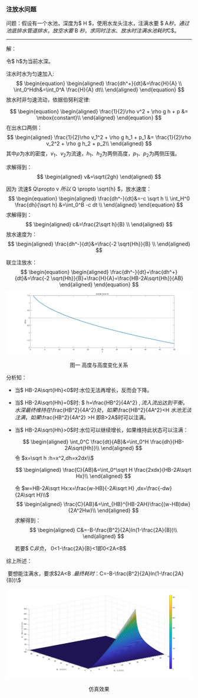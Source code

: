 ### 注放水问题

问题：假设有一个水池，深度为$ H $，使用水龙头注水，注满水要 $ A$秒，通过池底排水管道排水，放空水要$ B $秒，求同时注水、放水时注满水池耗时$C$。

---

解：

令$ h$为当前水深。

注水时水为匀速加入:
$$
\begin{equation}
\begin{aligned}
\frac{dh^+}{dt}&=\frac{H}{A}   \\
\int_0^Hdh&=\int_0^A \frac{H}{A} dt\\
\end{aligned}
\end{equation}
$$
放水时非匀速流动，依据伯努利定律:

$$
\begin{equation}
\begin{aligned}
\frac{1}{2}\rho v^2 + \rho g h + p &= \mbox{constant}\\
\end{aligned}
\end{equation}
$$
在出水口两侧：
$$
\begin{aligned}
\frac{1}{2}\rho v_1^2 + \rho g h_1 + p_1 &= \frac{1}{2}\rho v_2^2 + \rho g h_2 + p_2\\
\end{aligned}
$$
其中$\rho$为水的密度，$v_1、v_2$为流速，$h_1、 h_2$为两侧高度，$p_1、p_2$为两侧压强。

求解得到：
$$
\begin{aligned}
v&=\sqrt{2gh}
\end{aligned}
$$


因为 流速$ Q\propto v $所以$  Q \propto \sqrt{h} $，放水速度：
$$
\begin{equation}
\begin{aligned}
\frac{dh^-}{dt}&=-c \sqrt h \\
\int_H^0 \frac{dh}{\sqrt h} &=\int_0^B -c dt \\
\end{aligned}
\end{equation}
$$
求解得到：
$$
\begin{aligned}
c&=\frac{2\sqrt h}{B} \\
\end{aligned}
$$
放水速度为：
$$
\begin{aligned}
\frac{dh^-}{dt}&=\frac{-2 \sqrt{Hh}}{B}  \\
\end{aligned}
$$


联立注放水：
$$
\begin{equation}
\begin{aligned}
\frac{dh^-}{dt}+\frac{dh^+}{dt}&=\frac{-2 \sqrt{Hh}}{B}+\frac{H}{A}=\frac{HB-2A\sqrt{Hh}}{AB} 
\end{aligned}
\end{equation}
$$
![2020_01_13_0](./2020_01_13_0.jpg)

<center>图一 高度与高度变化关系</center>

分析知：

* 当$ HB-2A\sqrt{Hh}<0$时:水位无法再增长，反而会下降。

* 当$ HB-2A\sqrt{Hh}=0$时: $ h=\frac{HB^2}{4A^2} $,流入流出达到平衡，水深最终维持在$\frac{HB^2}{4A^2}$处，如果$\frac{HB^2}{4A^2}<H $水池无法注满，如果$\frac{HB^2}{4A^2} >H 即B>2A$时可以注满。

* 当$ HB-2A\sqrt{Hh}>0$时:水位可以继续增长，如果维持此状态可以注满：

  
    $$
    \begin{aligned}
    \int_0^C \frac{dt}{AB}&=\int_0^H \frac{dh}{HB-2A\sqrt{Hh}}\\
    \end{aligned}
    $$
    令 $x=\sqrt h :h=x^2,dh=x2dx\\$

    $$
    \begin{aligned}
    \frac{C}{AB}&=\int_0^\sqrt H \frac{2xdx}{HB-2A\sqrt Hx}\\
    \end{aligned}
    $$

    令 $w=HB-2A\sqrt Hx:x=\frac{w-HB}{-2A\sqrt H} ,dx=\frac{-dw}{2A\sqrt H}\\$
    $$
    \begin{aligned}
    \frac{C}{AB}&=\int_{HB}^{HB-2AH}\frac{(w-HB)dw}{2A^2Hw}\\
    \end{aligned}
    $$
    求解得到：
    $$
    \begin{aligned}
    C&=-B-\frac{B^2}{2A}ln(1-\frac{2A}{B})\\
    \end{aligned}
    $$
    
    若要$ C$非负，$ 0<1-\frac{2A}{B}<1即0<2A<B$

综上所述：

​		要想能注满水，要求$2A<B $.最终耗时：$C=-B-\frac{B^2}{2A}ln(1-\frac{2A}{B})\\$

![2020_01_13_1](./2020_01_13_1.jpg)

<center>仿真效果</center>								